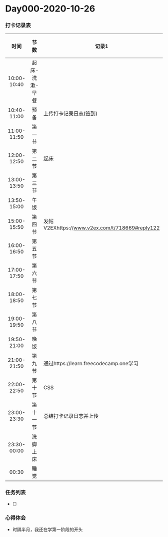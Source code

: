 # Day000-2020-10-26

### 打卡记录表

|    时间     |      节数      | 记录1                                          | 记录2 | 记录3 | 记录4 | 记录5 |
| :---------: | :------------: | ---------------------------------------------- | ----- | ----- | ----- | ----- |
| 10:00-10:40 | 起床-洗漱-早餐 |                                                |       |       |       |       |
| 10:40-11:00 |      预备      | 上传打卡记录日志(签到)                         |       |       |       |       |
| 11:00-11:50 |     第一节     |                                                |       |       |       |       |
| 12:00-12:50 |     第二节     | 起床                                           |       |       |       |       |
| 13:00-13:50 |     第三节     |                                                |       |       |       |       |
| 13:50-15:00 |      午饭      |                                                |       |       |       |       |
| 15:00-15:50 |     第四节     | 发帖V2EXhttps://www.v2ex.com/t/718669#reply122 |       |       |       |       |
| 16:00-16:50 |     第五节     |                                                |       |       |       |       |
| 17:00-17:50 |     第六节     |                                                |       |       |       |       |
| 18:00-18:50 |     第七节     |                                                |       |       |       |       |
| 19:00-19:50 |     第八节     |                                                |       |       |       |       |
| 19:50-21:00 |      晚饭      |                                                |       |       |       |       |
| 21:00-21:50 |     第九节     | 通过https://learn.freecodecamp.one学习         | HTML  |       |       |       |
| 22:00-22:50 |     第十节     | CSS                                            |       |       |       |       |
| 23:00-23:30 |    第十一节    | 总结打卡记录日志并上传                         |       |       |       |       |
| 23:30-00:00 |    洗脚上床    |                                                |       |       |       |       |
|    00:30    |      睡觉      |                                                |       |       |       |       |

### 任务列表

- [ ] 

### 心得体会

- 时隔半月，我还在学第一阶段的开头

